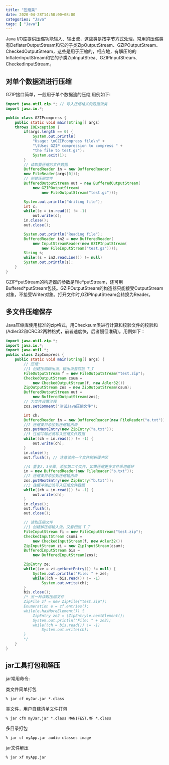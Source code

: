 ```yaml
---
title: "压缩类"
date: 2020-04-28T14:50:00+08:00
categories: "Java"
tags: [ "Java"]
---
```


Java I/O库提供压缩功能输入、输出流，这些类是按字节方式处理，常用的压缩类有DeflaterOutputStream和它的子类ZipOutputStream、GZIPOutputStream、CheckedOutputStream，这些是用于压缩的，相应地，有解压的的InflaterInputStream和它的子类ZipInputStrea、GZIPInputStream、CheckedInputStream。

## 对单个数据流进行压缩

GZIP接口简单，一般用于单个数据流的压缩,用例如下:

```java
import java.util.zip.*; // 导入压缩格式的数据流类
import java.io.*;

public class GZIPcompress {
    public static void main(String[] args)
    throws IOException {
        if(args.length == 0) {
            System.out.println(
            "Usage: \nGZIPcompress file\n" +
            "\tUses GZIP compression to compress " +
            "the file to test.gz");
            System.exit(1);
        }
        // 读取要压缩的文件数据
        BufferedReader in = new BufferedReader(
        new FileReader(args[0]));
        // 创建压缩文件
        BufferedOutputStream out = new BufferedOutputStream(
            new GZIPOutputStream(
                new FileOutputStream("test.gz")));

        System.out.println("Writing file");
        int c;
        while((c = in.read()) != -1)
            out.write(c);
        in.close();
        out.close();

        System.out.println("Reading file");
        BufferedReader in2 = new BufferedReader(
            new InputStreamReader(new GZIPInputStream(
                new FileInputStream("test.gz"))));
        String s;
        while((s = in2.readLine()) != null)
        System.out.println(s);
    }
}
```

GZIP\*putStream的构造器的参数是File\*putStream，还可用Buffered\*putStream包装。GZIPOutputStream的构造器只能接受OutputStream对象，不接受Writer对象。打开文件时,GZIPInputStream会转换为Reader。

## 多文件压缩保存

Java压缩库使用标准的zip格式，用Checksum类进行计算和校验文件的校验和(Adler32和CRC32两种格式，前者速度快，后者慢但准确)。用例如下：

```java
import java.util.zip.*;
import java.io.*;
import java.util.*;
public class ZipCompress {
    public static void main(String[] args) {
        // 压缩:
        //1 创建压缩输出流，输出流套四层 T_T
        FileOutputStream f = new FileOutputStream("test.zip");
        CheckedOutputStream csum =
            new CheckedOutputStream(f, new Adler32())
        ZipOutputStream zos = new ZipOutputStream(csum);
        BufferedOutputStream out =
            new BufferedOutputStream(zos);
        // 为文件设置注释
        zos.setComment("测试Java压缩文件");

        int ch;
        BufferedReader in = new BufferedReader(new FileReader("a.txt"));
        //2 压缩条目添加到压缩输出流
        zos.putNextEntry(new ZipEntry("a.txt"));
        //3 往缓冲输出流写入压缩文件数据
        while((ch = in.read()) != -1) {
            out.write(ch);
        }
        in.close();
        out.flush(); // 注意读完一个文件刷新缓冲区

        //4 重复2，3步骤，添加第二个文件，如果压缩更多文件采用循环
        in = new BufferedReader(new FileReader("b.txt"));
        //2 压缩条目添加到压缩输出流
        zos.putNextEntry(new ZipEntry("b.txt"));
        //3 往缓冲输出流写入压缩文件数据
        while((ch = in.read()) != -1) {
            out.write(ch);
        }
        in.close();
        out.flush();
        out.close();

        // 读取压缩文件
        //1 创建解压缩输入流，又套四层 T_T
        FileInputStream fi = new FileInputStream("test.zip");
        CheckedInputStream csumi =
            new CheckedInputStream(f, new Adler32())
        ZipInputStream zi = new ZipInputStream(csum);
        BufferedInputStream bis =
            new BufferedInputStream(zos);

        ZipEntry ze;
        while((ze = zi.getNextEntry()) != null) {
            System.out.println("File: " + ze);
            while((ch = bis.read()) != -1)
                System.out.write(ch);
        }
        bis.close();
        /* 另一种读取压缩文件
        ZipFile zf = new ZipFile("test.zip");
        Enumeration e = zf.entries();
        while(e.hasMoreElement()) {
            ZipEntry ze2 = (ZipEntry)e.nextElement();
            System.out.println("File: " + ze2);
            while((ch = bis.read()) != -1)
                System.out.write(ch);
        }
        */
    }
}
```

## jar工具打包和解压

jar常用命令:

类文件简单打包

`% jar cf myJar.jar *.class`

类文件，用户自建清单文件打包

`% jar cfm myJar.jar *.class MANIFEST.MF *.class`

多目录打包

`% jar cf myApp.jar audio classes image`

jar文件解压

`% jar xf myApp.jar`
